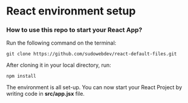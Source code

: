 # React environment setup

### How to use this repo to start your React App?

Run the following command on the terminal:

	git clone https://github.com/sudowebdev/react-default-files.git

After cloning it in your local directory, run:

	npm install

The environment is all set-up. You can now start your React Project by writing code in **src/app.jsx** file.		